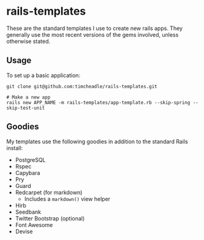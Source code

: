 # rails-templates

These are the standard templates I use to create new rails apps. They generally use the most recent versions of the gems involved, unless otherwise stated.

## Usage

To set up a basic application:

```
git clone git@github.com:timcheadle/rails-templates.git

# Make a new app
rails new APP_NAME -m rails-templates/app-template.rb --skip-spring --skip-test-unit
```

## Goodies

My templates use the following goodies in addition to the standard Rails install:

- PostgreSQL
- Rspec
- Capybara
- Pry
- Guard
- Redcarpet (for markdown)
    - Includes a `markdown()` view helper
- Hirb
- Seedbank
- Twitter Bootstrap (optional)
- Font Awesome
- Devise
